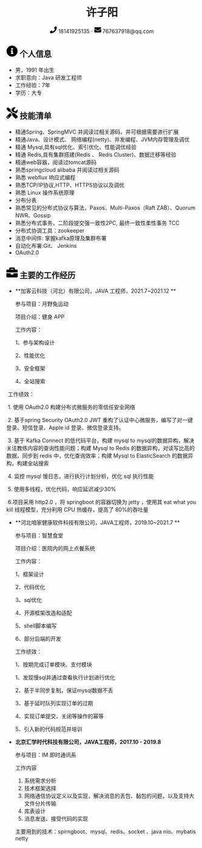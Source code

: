 <center>
     <h1>许子阳</h1>
     <div>
         <span>
             <img src="assets/phone-solid.svg" width="18px">
             18141925135
         </span>
         ·
         <span>
             <img src="assets/envelope-solid.svg" width="18px">
							767637918@qq.com
         </span>
     </div>
 </center>



 ## <img src="assets/info-circle-solid.svg" width="30px"> 个人信息 

 - 男，1991 年出生
 - 求职意向：Java 研发工程师
 - 工作经验：7年
 - 学历：大专

## <img src="assets/tools-solid.svg" width="30px"> 技能清单

- 精通Spring、SpringMVC 并阅读过相关源码，并可根据需要进行扩展
- 精通Java、设计模式、 网络编程(netty)、并发编程、JVM内存管理及调优
- 精通 Mysql,具有sql优化、索引优化、性能调优经验
- 精通 Redis,具有集群搭建(Redis 、 Redis Cluster)、数据迁移等经验
- 精通web容器，阅读过tomcat源码
- 熟悉springcloud alibaba 并阅读过相关源码
- 熟悉 webflux 响应式编程
- 熟悉TCP/IP协议,HTTP、HTTPS协议以及调优
- 熟悉 Linux 操作系统原理
- 分布分表 
- 熟悉常见的分布式协议与算法，Paxos、Multi-Paxos（Raft ZAB）、Quorum NWR、Gossip
- 熟悉分布式事务，二阶段提交强一致性2PC, 最终一致性柔性事务 TCC 
- 分布式协调工具：zookeeper
- 消息中间件: 掌握kafka原理及集群布署
- 自动化布署:Git、 Jenkins
- OAuth2.0

## <img src="assets/briefcase-solid.svg" width="30px"> 主要的工作经历

- **加客云科技（河北）有限公司，JAVA 工程师，2021.7~2021.12 **

  参与项目：月野兔运动

  项目介绍：健身 APP

  工作内容：

  1、参与架构设计

  2、性能优化

  3、安全框架

  4、全站搜索



​		工作绩效：

​		1. 使用 OAuth2.0 构建分布式微服务的零信任安全网络

​		2. 基于spring Security OAuth2.0 JWT 重构了认证中心微服务，编写了对一键登录、短信登录、Apple  id 登录、微信登录支持。

​		3. 基于 Kafka Connect 的低代码平台，构建 mysql to mysql的数据异构，解决关注教练内容的查询性能问题；构建 Mysql to Redis 的数据异构，对读写比高的数据，同步到 redis 中，优化查询效率；构建 Mysql to ElasticSearch 的数据异构，构建全站搜索

​		4. 监控 mysql 慢日志，进行执行计划分析，优化 sql 执行性能

​		5. 使用多线程，优化代码，响应延迟减少30%

​		6.项目采用 http2.0 ，将 springboot 的容器切换为 jetty ，使用其 eat what you kill 线程模型，充分利用 CPU 热缓存，提高了 80%的吞吐量



- **河北咱家健康软件科技有限公司，JAVA工程师，2019.10~2021.7 **

   参与项目：智慧食堂
  
   项目介绍：医院内的网上点餐系统
  
   工作内容：
  
  1、框架设计
  
  2、代码优化
  
  3、sql优化
  
  4、开源框架改造和适配
  
  5、shell脚本编写
  
  6、部分后端的开发
  
  
  
  工作绩效：
  
  1、按期完成订单模块、支付模块
  
  1、发现慢sql并通过查看执行计划进行优化
  
  2、基于半同步复制，保证mysql数据不丢
  
  3、基于延时队列实现订单的过期
  
  4、实现订单提交、关闭等操作的幂等
  
  5、引入新的代码规范并培训
  
  
  
- **北京汇学时代科技有限公司，JAVA工程师，2017.10 - 2019.8**

   参与项目：IM 即时通讯系

   工作内容

   1. 系统需求分析
   2. 技术框架选择 
   3. 网络通信协议定义以及实现，解决消息的丢包、黏包的问题，以及支持大文件分片传输
   4. 库表设计 
   5. 消息发送、接受代码的实现 

   

   主要用到的技术：spirngboot、mysql、redis、socket 、java nio、mybatis netty